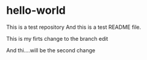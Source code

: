 # hello-world
This is a test repository
And this is a test README file.

This is my firts change to the branch edit

And thi....will be the second change
